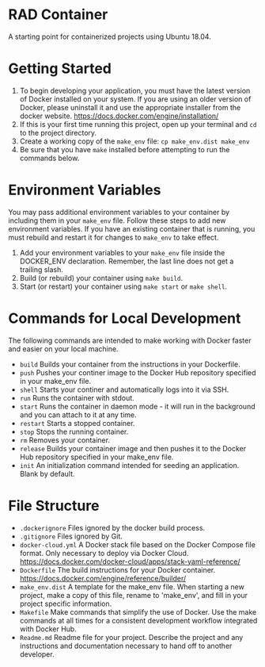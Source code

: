 # RAD Container
A starting point for containerized projects using Ubuntu 18.04.

# Getting Started
1. To begin developing your application, you must have the latest version of Docker installed on your system. If you are using an older version of Docker, please uninstall it and use the appropriate installer from the docker website. https://docs.docker.com/engine/installation/
2. If this is your first time running this project, open up your terminal and `cd` to the project directory.
3. Create a working copy of the `make_env` file: `cp make_env.dist make_env`
4. Be sure that you have `make` installed before attempting to run the commands below.

# Environment Variables
You may pass additional environment variables to your container by including them in your `make_env` file.  Follow these steps to add new environment variables.  If you have an existing container that is running, you must rebuild and restart it for changes to `make_env` to take effect.

1.  Add your environment variables to your `make_env` file inside the DOCKER_ENV declaration.  Remember, the last line does not get a trailing slash.
2.  Build (or rebuild) your container using `make build`.
3.  Start (or restart) your container using `make start` or `make shell`.

# Commands for Local Development
The following commands are intended to make working with Docker faster and easier on your local machine.

- `build` Builds your container from the instructions in your Dockerfile.
- `push` Pushes your continer image to the Docker Hub repository specified in your make_env file.
- `shell` Starts your continer and automatically logs into it via SSH.
- `run`  Runs the container with stdout.
- `start` Runs the container in daemon mode - it will run in the background and you can attach to it at any time.
- `restart` Starts a stopped container.
- `stop` Stops the running container.
- `rm` Removes your container.
- `release` Builds your container image and then pushes it to the Docker Hub repository specified in your make_env file.
- `init` An initialization command intended for seeding an application.  Blank by default.

# File Structure
- `.dockerignore` Files ignored by the docker build process.
- `.gitignore` Files ignored by Git.
- `docker-cloud.yml` A Docker stack file based on the Docker Compose file format.  Only necessary to deploy via Docker Cloud.  https://docs.docker.com/docker-cloud/apps/stack-yaml-reference/
- `Dockerfile` The build instructions for your Docker container.  https://docs.docker.com/engine/reference/builder/
- `make_env.dist` A template for the make_env file.  When starting a new project, make a copy of this file, rename to 'make_env', and fill in your project specific information.  
- `Makefile` Make commands that simplify the use of Docker.  Use the make commands at all times for a consistent development workflow integrated with Docker Hub.
- `Readme.md` Readme file for your project.  Describe the project and any instructions and documentation necessary to hand off to another developer.